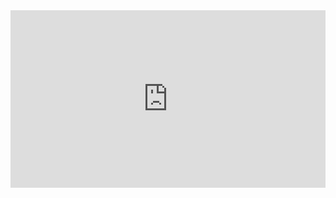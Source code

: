 

<style>
.resp-container {
    position: relative;
    overflow: hidden;
    padding-top: 56.25%;
}

.testiframe {
    position: absolute;
    top: 0;
    left: 0;
    width: 100%;
    height: 100%;
    border: 0;
}
</style>




<div class="resp-container">
    <iframe class="testiframe" src="https://github.com/ale-tom/Intro-to-Open-Science/blob/gh-pages/OS_slides.html">
    <iframe class="testiframe" src="https://github.com/ale-tom/Intro-to-Open-Science/blob/gh-pages/GitHub.html">

      Fallback text here for unsupporting browsers, of which there are scant few.
    </iframe>
</div>


